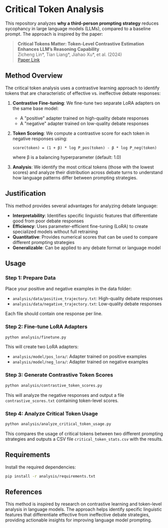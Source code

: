 # Critical Token Analysis

This repository analyzes **why a third-person prompting strategy** reduces sycophancy in large language models (LLMs), compared to a baseline prompt. The approach is inspired by the paper:

> **Critical Tokens Matter: Token-Level Contrastive Estimation Enhances LLM’s Reasoning Capability**  
> Zicheng Lin*, Tian Liang*, Jiahao Xu*, et al. (2024)  
> [Paper Link](https://arxiv.org/abs/2411.19943)

## Method Overview

The critical token analysis uses a contrastive learning approach to identify tokens that are characteristic of effective vs. ineffective debate responses:

1. **Contrastive Fine-tuning**: We fine-tune two separate LoRA adapters on the same base model:
   - A "positive" adapter trained on high-quality debate responses
   - A "negative" adapter trained on low-quality debate responses

2. **Token Scoring**: We compute a contrastive score for each token in negative responses using:
   ```
   score(token) = (1 + β) * log P_pos(token) - β * log P_neg(token)
   ```
   where β is a balancing hyperparameter (default: 1.0)

3. **Analysis**: We identify the most critical tokens (those with the lowest scores) and analyze their distribution across debate turns to understand how language patterns differ between prompting strategies.

## Justification

This method provides several advantages for analyzing debate language:

- **Interpretability**: Identifies specific linguistic features that differentiate good from poor debate responses
- **Efficiency**: Uses parameter-efficient fine-tuning (LoRA) to create specialized models without full retraining
- **Quantitative**: Provides numerical scores that can be used to compare different prompting strategies
- **Generalizable**: Can be applied to any debate format or language model

## Usage

### Step 1: Prepare Data

Place your positive and negative examples in the data folder:
- `analysis/data/positive_trajectory.txt`: High-quality debate responses
- `analysis/data/negative_trajectory.txt`: Low-quality debate responses

Each file should contain one response per line.

### Step 2: Fine-tune LoRA Adapters

```bash
python analysis/finetune.py
```

This will create two LoRA adapters:
- `analysis/model/pos_lora/`: Adapter trained on positive examples
- `analysis/model/neg_lora/`: Adapter trained on negative examples

### Step 3: Generate Contrastive Token Scores

```bash
python analysis/contrastive_token_scores.py
```

This will analyze the negative responses and output a file `contrastive_scores.txt` containing token-level scores.

### Step 4: Analyze Critical Token Usage

```bash
python analysis/analyze_critical_token_usage.py
```

This compares the usage of critical tokens between two different prompting strategies and outputs a CSV file `critical_token_stats.csv` with the results.

## Requirements

Install the required dependencies:

```bash
pip install -r analysis/requirements.txt
```

## References

This method is inspired by research on contrastive learning and token-level analysis in language models. The approach helps identify specific linguistic features that differentiate effective from ineffective debate strategies, providing actionable insights for improving language model prompting.